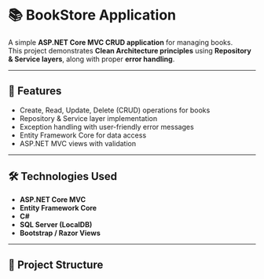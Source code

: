 # 📚 BookStore Application

A simple **ASP.NET Core MVC CRUD application** for managing books.  
This project demonstrates **Clean Architecture principles** using **Repository & Service layers**, along with proper **error handling**.

---

## 🚀 Features
- Create, Read, Update, Delete (CRUD) operations for books
- Repository & Service layer implementation
- Exception handling with user-friendly error messages
- Entity Framework Core for data access
- ASP.NET MVC views with validation

---

## 🛠️ Technologies Used
- **ASP.NET Core MVC**
- **Entity Framework Core**
- **C#**
- **SQL Server (LocalDB)**
- **Bootstrap / Razor Views**

---

## 📂 Project Structure
